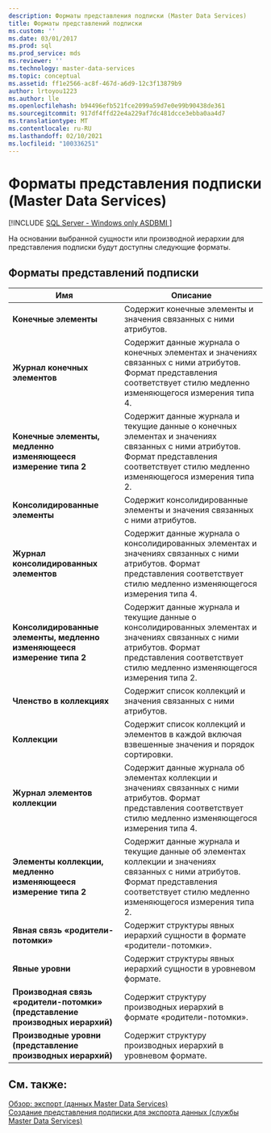 ```yaml
---
description: Форматы представления подписки (Master Data Services)
title: Форматы представлений подписки
ms.custom: ''
ms.date: 03/01/2017
ms.prod: sql
ms.prod_service: mds
ms.reviewer: ''
ms.technology: master-data-services
ms.topic: conceptual
ms.assetid: ff1e2566-ac8f-467d-a6d9-12c3f13879b9
author: lrtoyou1223
ms.author: lle
ms.openlocfilehash: b94496efb521fce2099a59d7e0e99b90438de361
ms.sourcegitcommit: 917df4ffd22e4a229af7dc481dcce3ebba0aa4d7
ms.translationtype: MT
ms.contentlocale: ru-RU
ms.lasthandoff: 02/10/2021
ms.locfileid: "100336251"
---
```

# <a name="subscription-view-formats-master-data-services"></a>Форматы представления подписки (Master Data Services)

[!INCLUDE [SQL Server - Windows only ASDBMI  ](../includes/applies-to-version/sql-windows-only-asdbmi.md)]

  На основании выбранной сущности или производной иерархии для представления подписки будут доступны следующие форматы.  
  
## <a name="subscription-view-formats"></a>Форматы представлений подписки  
  
|Имя|Описание|  
|----------|-----------------|  
|**Конечные элементы**|Содержит конечные элементы и значения связанных с ними атрибутов.|  
|**Журнал конечных элементов**|Содержит данные журнала о конечных элементах и значениях связанных с ними атрибутов. Формат представления соответствует стилю медленно изменяющегося измерения типа 4.|  
|**Конечные элементы, медленно изменяющееся измерение типа 2**|Содержит данные журнала и текущие данные о конечных элементах и значениях связанных с ними атрибутов. Формат представления соответствует стилю медленно изменяющегося измерения типа 2.|  
|**Консолидированные элементы**|Содержит консолидированные элементы и значения связанных с ними атрибутов.|  
|**Журнал консолидированных элементов**|Содержит данные журнала о консолидированных элементах и значениях связанных с ними атрибутов. Формат представления соответствует стилю медленно изменяющегося измерения типа 4.|  
|**Консолидированные элементы, медленно изменяющееся измерение типа 2**|Содержит данные журнала и текущие данные о консолидированных элементах и значениях связанных с ними атрибутов. Формат представления соответствует стилю медленно изменяющегося измерения типа 2.|  
|**Членство в коллекциях**|Содержит список коллекций и значения связанных с ними атрибутов.|  
|**Коллекции**|Содержит список коллекций и элементов в каждой включая взвешенные значения и порядок сортировки.|  
|**Журнал элементов коллекции**|Содержит данные журнала об элементах коллекции и значениях связанных с ними атрибутов. Формат представления соответствует стилю медленно изменяющегося измерения типа 4.|  
|**Элементы коллекции, медленно изменяющееся измерение типа 2**|Содержит данные журнала и текущие данные об элементах коллекции и значениях связанных с ними атрибутов. Формат представления соответствует стилю медленно изменяющегося измерения типа 2.|  
|**Явная связь «родители-потомки»**|Содержит структуры явных иерархий сущности в формате «родители-потомки».|  
|**Явные уровни**|Содержит структуры явных иерархий сущности в уровневом формате.|  
|**Производная связь «родители-потомки» (представление производных иерархий)**|Содержит структуру производных иерархий в формате «родители-потомки».|  
|**Производные уровни (представление производных иерархий)**|Содержит структуру производных иерархий в уровневом формате.|  
  
## <a name="see-also"></a>См. также:  
 [Обзор: экспорт &#40;данных Master Data Services&#41;](../master-data-services/overview-exporting-data-master-data-services.md)   
 [Создание представления подписки для экспорта данных (службы Master Data Services)](../master-data-services/create-a-subscription-view-to-export-data-master-data-services.md)  
  
  
